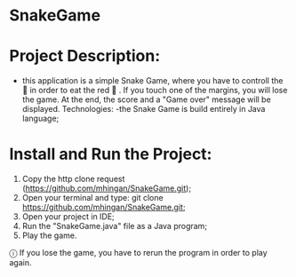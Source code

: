 # SnakeGame
# Project Description:
- this application is a simple Snake Game, where you have to controll the 🐍  in order to eat the red 🍎 . If you touch one of the margins, you will lose the game. At the end, the score and a "Game over" message will be displayed.
Technologies:
-the Snake Game is build entirely in Java language;

# Install and Run the Project:
1. Copy the http clone request (https://github.com/mhingan/SnakeGame.git);
2. Open your terminal and type: git clone https://github.com/mhingan/SnakeGame.git;
3. Open your project in IDE;
4. Run the "SnakeGame.java" file as a Java program;
5. Play the game.

ⓘ If you lose the game, you have to rerun the program in order to play again.
